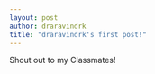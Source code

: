 ```yaml
---
layout: post
author: draravindrk
title: "draravindrk's first post!"
---
```

Shout out to my Classmates!
